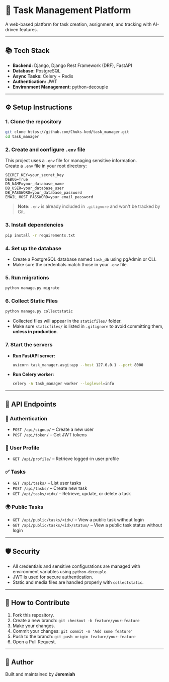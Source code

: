 # 🚀 Task Management Platform

A web-based platform for task creation, assignment, and tracking with AI-driven features.

---

## 📚 Tech Stack
- **Backend:** Django, Django Rest Framework (DRF), FastAPI
- **Database:** PostgreSQL
- **Async Tasks:** Celery + Redis
- **Authentication:** JWT
- **Environment Management:** python-decouple

---

## ⚙️ Setup Instructions

### 1. Clone the repository
```bash
git clone https://github.com/Chuks-ked/task_manager.git
cd task_manager
```

### 2. Create and configure `.env` file
This project uses a `.env` file for managing sensitive information.  
Create a `.env` file in your root directory:

```env
SECRET_KEY=your_secret_key
DEBUG=True
DB_NAME=your_database_name
DB_USER=your_database_user
DB_PASSWORD=your_database_password
EMAIL_HOST_PASSWORD=your_email_password
```

> **Note:** `.env` is already included in `.gitignore` and won't be tracked by Git.

### 3. Install dependencies
```bash
pip install -r requirements.txt
```

### 4. Set up the database
- Create a PostgreSQL database named `task_db` using pgAdmin or CLI.
- Make sure the credentials match those in your `.env` file.

### 5. Run migrations
```bash
python manage.py migrate
```

### 6. Collect Static Files
```bash
python manage.py collectstatic
```
- Collected files will appear in the `staticfiles/` folder.
- Make sure `staticfiles/` is listed in `.gitignore` to avoid committing them, **unless in production**.

### 7. Start the servers
- **Run FastAPI server:**
  ```bash
  uvicorn task_manager.asgi:app --host 127.0.0.1 --port 8000
  ```
- **Run Celery worker:**
  ```bash
  celery -A task_manager worker --loglevel=info
  ```

---

## 🚪 API Endpoints

### 🔐 Authentication
- `POST /api/signup/` – Create a new user
- `POST /api/token/` – Get JWT tokens

### 👤 User Profile
- `GET /api/profile/` – Retrieve logged-in user profile

### ✅ Tasks
- `GET /api/tasks/` – List user tasks
- `POST /api/tasks/` – Create new task
- `GET /api/tasks/<id>/` – Retrieve, update, or delete a task

### 🌍 Public Tasks
- `GET /api/public/tasks/<id>/` – View a public task without login
- `GET /api/public/tasks/<id>/status/` – View a public task status without login

---

## 🛡️ Security
- All credentials and sensitive configurations are managed with environment variables using `python-decouple`.
- JWT is used for secure authentication.
- Static and media files are handled properly with `collectstatic`.

---

## 🤝 How to Contribute
1. Fork this repository.
2. Create a new branch: `git checkout -b feature/your-feature`
3. Make your changes.
4. Commit your changes: `git commit -m 'Add some feature'`
5. Push to the branch: `git push origin feature/your-feature`
6. Open a Pull Request.

---

## 🧠 Author
Built and maintained by **Jeremiah**

